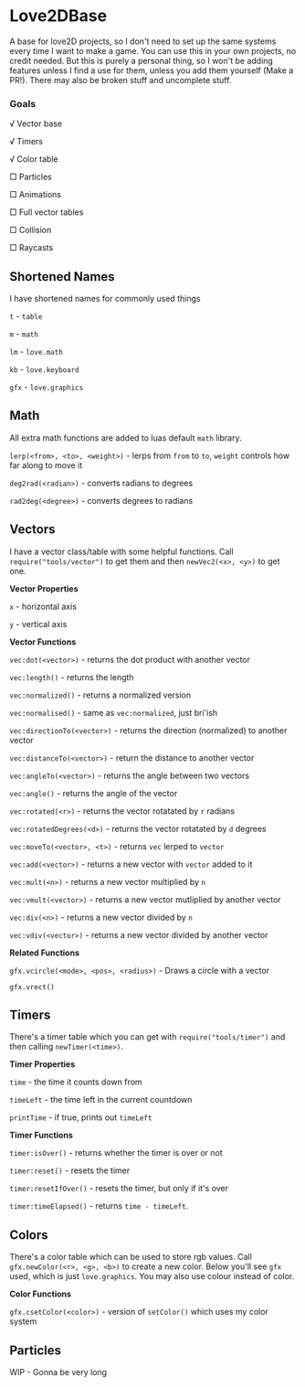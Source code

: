 # Love2DBase
A base for love2D projects, so I don't need to set up the same systems every time I want to make a game. You can use this in your own projects, no credit needed. But this is purely a personal thing, so I won't be adding features unless I find a use for them, unless you add them yourself (Make a PR!). There may also be broken stuff and uncomplete stuff.

### Goals
√ Vector base

√ Timers

√ Color table

□ Particles

□ Animations

□ Full vector tables

□ Collision

□ Raycasts

## Shortened Names
I have shortened names for commonly used things

`t` - `table`

`m` - `math`

`lm` - `love.math`

`kb` - `love.keyboard`

`gfx` - `love.graphics`

## Math

All extra math functions are added to luas default `math` library.

`lerp(<from>, <to>, <weight>)` - lerps from `from` to `to`, `weight` controls how far along to move it

`deg2rad(<radian>)` - converts radians to degrees

`rad2deg(<degree>)` - converts degrees to radians


## Vectors
I have a vector class/table with some helpful functions. Call `require("tools/vector")` to get them and then `newVec2(<x>, <y>)` to get one.

**Vector Properties**

`x` - horizontal axis

`y` - vertical axis

**Vector Functions**

`vec:dot(<vector>)` - returns the dot product with another vector

`vec:length()` - returns the length

`vec:normalized()` - returns a normalized version

`vec:normalised()` - same as `vec:normalized`, just bri'ish

`vec:directionTo(<vector>)` - returns the direction (normalized) to another vector

`vec:distanceTo(<vector>)` - return the distance to another vector

`vec:angleTo(<vector>)` - returns the angle between two vectors

`vec:angle()` - returns the angle of the vector

`vec:rotated(<r>)` - returns the vector rotatated by `r` radians

`vec:rotatedDegrees(<d>)` - returns the vector rotatated by `d` degrees

`vec:moveTo(<vector>, <t>)` - returns `vec` lerped to `vector`

`vec:add(<vector>)` - returns a new vector with `vector` added to it

`vec:mult(<n>)` - returns a new vector multiplied by `n`

`vec:vmult(<vector>)` - returns a new vector mutliplied by another vector

`vec:div(<n>)` - returns a new vector divided by `n`

`vec:vdiv(<vector>)` - returns a new vector divided by another vector

**Related Functions**

`gfx.vcircle(<mode>, <pos>, <radius>)` - Draws a circle with a vector

`gfx.vrect()`

## Timers
There's a timer table which you can get with `require("tools/timer")` and then calling `newTimer(<time>)`.

**Timer Properties**

`time` - the time it counts down from

`timeLeft` - the time left in the current countdown

`printTime` - if true, prints out `timeLeft`

**Timer Functions**

`timer:isOver()` - returns whether the timer is over or not

`timer:reset()` - resets the timer

`timer:resetIfOver()` - resets the timer, but only if it's over

`timer:timeElapsed()` - returns `time - timeLeft`.

## Colors
There's a color table which can be used to store rgb values. Call `gfx.newColor(<r>, <g>, <b>)`
to create a new color. Below you'll see `gfx` used, which is just `love.graphics`. You may also
use colour instead of color.

**Color Functions**

`gfx.csetColor(<color>)` - version of `setColor()` which uses my color system

## Particles
WIP - Gonna be very long
